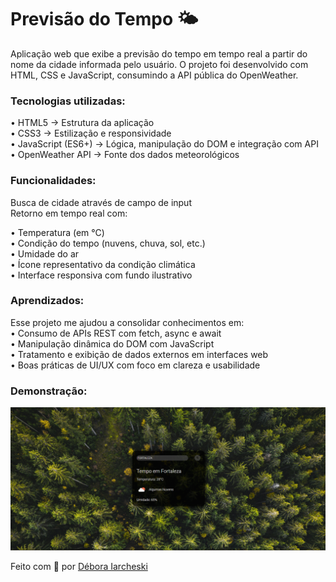 <h1>Previsão do Tempo 🌤️</h1>

Aplicação web que exibe a previsão do tempo em tempo real a partir do nome da cidade informada pelo usuário. O projeto foi desenvolvido com HTML, CSS e JavaScript, consumindo a API pública do OpenWeather.

<h3>Tecnologias utilizadas:</h3>

• HTML5 → Estrutura da aplicação  
• CSS3 → Estilização e responsividade  
• JavaScript (ES6+) → Lógica, manipulação do DOM e integração com API  
• OpenWeather API → Fonte dos dados meteorológicos  

<h3>Funcionalidades:</h3>

Busca de cidade através de campo de input  
Retorno em tempo real com:

• Temperatura (em °C)  
• Condição do tempo (nuvens, chuva, sol, etc.)  
• Umidade do ar  
• Ícone representativo da condição climática    
• Interface responsiva com fundo ilustrativo

<h3>Aprendizados:</h3>

Esse projeto me ajudou a consolidar conhecimentos em:  
• Consumo de APIs REST com fetch, async e await  
• Manipulação dinâmica do DOM com JavaScript  
• Tratamento e exibição de dados externos em interfaces web  
• Boas práticas de UI/UX com foco em clareza e usabilidade  

<h3>Demonstração:</h3>

<p>
  <img src="./assets/foto-projeto.png" width="600">
</p>

Feito com 💙 por [Débora Iarcheski](https://www.linkedin.com/in/debora-iarcheski/)
